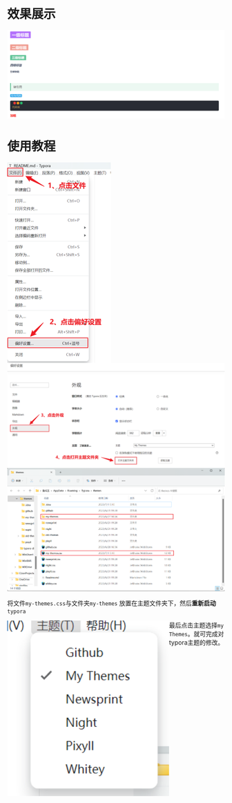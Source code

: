 # 效果展示

![image-20230701091759880](./assets/image-20230701091759880.png)



# 使用教程

<img src="./assets/image-20230701092042811.png" align=left style="zoom:50%;" />

<img src="./assets/image-20230701092335870.png" align=left style="zoom:50%;" />

![image-20230701092440596](./assets/image-20230701092440596.png)

将文件`my-themes.css`与文件夹`my-themes` 放置在主题文件夹下，然后**重新启动**`typora`

<img src="./assets/image-20230701092653375.png" align=left style="zoom:150%;" />

最后点击主题选择`my Themes`。就可完成对typora主题的修改。


